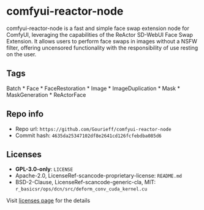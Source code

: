# comfyui-reactor-node
comfyui-reactor-node is a fast and simple face swap extension node for ComfyUI, leveraging the capabilities of the ReActor SD-WebUI Face Swap Extension. It allows users to perform face swaps in images without a NSFW filter, offering uncensored functionality with the responsibility of use resting on the user.

## Tags
Batch * Face * FaceRestoration * Image * ImageDuplication * Mask * MaskGeneration * ReActorFace

## Repo info
- Repo url: `https://github.com/Gourieff/comfyui-reactor-node`
- Commit hash: `4635da25347102df8e2641cd126fcfebdba085d6`

## Licenses
- **GPL-3.0-only**: `LICENSE`
- Apache-2.0, LicenseRef-scancode-proprietary-license: `README.md`
- BSD-2-Clause, LicenseRef-scancode-generic-cla, MIT: `r_basicsr/ops/dcn/src/deform_conv_cuda_kernel.cu`

Visit [licenses page](licenses.md) for the details
